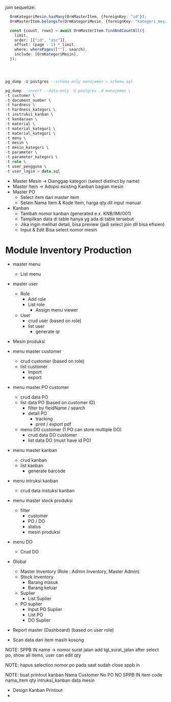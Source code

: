 join sequelize:

```typescript
  OrmKategoriMesin.hasMany(OrmMasterItem, {foreignKey: "id"});
  OrmMasterItem.belongsTo(OrmKategoriMesin, {foreignKey: "kategori_mesin"});

  const {count, rows} = await OrmMasterItem.findAndCountAll({
    limit,
    order: [["id", "asc"]],
    offset: (page - 1) * limit,
    where: wherePages([""], search),
    include: [OrmKategoriMesin],
  });
```

```sql



pg_dump -U postgres --schema-only manajemen > schema.sql

pg_dump --insert --data-only -U postgres -d manajemen \
-t customer \
-t document_number \
-t hardness \
-t hardness_kategori \
-t instruksi_kanban \
-t kendaraan \
-t material \
-t material_kategori \
-t material_kategori \
-t menu \
-t mesin \
-t mesin_kategori \
-t parameter \
-t parameter_kategori \
-t role \
-t user_pengguna \
-t user_login > data.sql

```

- Master Mesin -> Dianggap kategori (select distinct by name)
- Master Item -> Adopsi existing Kanban bagian mesin
- Master PO
	- Select item dari master item
	- Selain Nama Item & Kode Item, harga qty dll input manual
- Kanban
	- Tambah nomor kanban (generated e.x. KNB/IMI/001)
	- Tampilkan data di table hanya yg ada di table tersebut
	- Jika ingin melihat detail, bisa preview (jadi select join dll bisa efisien)
	- Input & Edit Bisa select nomor mesin

# Module Inventory Production
- master menu
  - List menu
- master user
  - Role 
    - Add role
    - List role
      - Assign menu viewer
  - User 
    - crud user (based on role)
    - list user
      - generate qr
- Mesin produksi
- menu master customer
  - crud customer (based on role)
  - list customer
    - import
    - export
- menu master PO customer
  - crud data PO
  - list data PO (based on customer ID)
    - filter by fieldName / search
    - detail PO
      - tracking
      - print / export pdf
  - menu DO customer (1 PO can store multiple DO)
    - crud data DO customer
    - list data DO (must have id PO)
- menu master kanban
  - crud kanban
  - list kanban
    - generate barcode
- menu intruksi kanban
  - crud data instuksi kanban
- menu master stock produksi
  - filter
    - customer
    - PO / DO
    - status
    - mesin produksi
- menu DO
  - Crud DO
- Global
  - Master Inventory (Role : Admin Inventory, Master Admin)
  - Stock Inventory
    - Barang masuk
    - Barang keluar
  - Suplier
    - List Suplier
  - PO suplier
    - Input PO Suplier
    - List PO
    - DO Suplier
- Report master (Dashboard) (based on user role)

- Scan data dari item masih kosong



NOTE: 
  SPPB IN
    name -> nomor surat jalan
    add tgl_surat_jalan
    after select po, show all items, user can edit qty

NOTE: hapus selection nomor po pada saat sudah close sppb in

NOTE: buat printout kanban
        Nama Customer
        No PO
        NO SPPB IN
        item code
        nama_item
        qty
        intruksi_kanban
        data mesin

- Design Kanban Printout
- 
